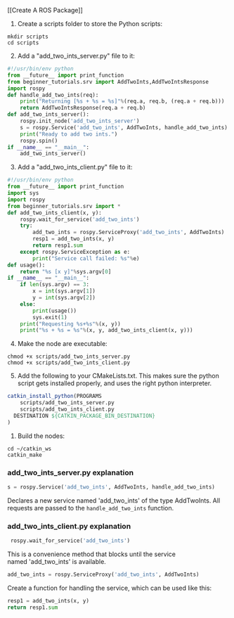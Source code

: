 [[Create A ROS Package]]
1. Create a scripts folder to store the Python scripts:
```
mkdir scripts
cd scripts
```
2. Add a "add_two_ints_server.py" file to it:
```python
#!/usr/bin/env python
from __future__ import print_function
from beginner_tutorials.srv import AddTwoInts,AddTwoIntsResponse
import rospy
def handle_add_two_ints(req):
    print("Returning [%s + %s = %s]"%(req.a, req.b, (req.a + req.b)))
    return AddTwoIntsResponse(req.a + req.b)
def add_two_ints_server():
    rospy.init_node('add_two_ints_server')
    s = rospy.Service('add_two_ints', AddTwoInts, handle_add_two_ints)
    print("Ready to add two ints.")
    rospy.spin()
if __name__ == "__main__":
    add_two_ints_server()
```
3. Add a "add_two_ints_client.py" file to it:
```python
#!/usr/bin/env python
from __future__ import print_function
import sys
import rospy
from beginner_tutorials.srv import *
def add_two_ints_client(x, y):
    rospy.wait_for_service('add_two_ints')
    try:
        add_two_ints = rospy.ServiceProxy('add_two_ints', AddTwoInts)
        resp1 = add_two_ints(x, y)
        return resp1.sum
    except rospy.ServiceException as e:
        print("Service call failed: %s"%e)
def usage():
    return "%s [x y]"%sys.argv[0]
if __name__ == "__main__":
    if len(sys.argv) == 3:
        x = int(sys.argv[1])
        y = int(sys.argv[2])
    else:
        print(usage())
        sys.exit(1)
    print("Requesting %s+%s"%(x, y))
    print("%s + %s = %s"%(x, y, add_two_ints_client(x, y)))
```
4. Make the node are executable: 
```
chmod +x scripts/add_two_ints_server.py
chmod +x scripts/add_two_ints_client.py
```
5. Add the following to your CMakeLists.txt. This makes sure the python script gets installed properly, and uses the right python interpreter.
```cmake
catkin_install_python(PROGRAMS 
	scripts/add_two_ints_server.py
	scripts/add_two_ints_client.py
  DESTINATION ${CATKIN_PACKAGE_BIN_DESTINATION}
)
```
1. Build the nodes:
```
cd ~/catkin_ws
catkin_make
```

### add_two_ints_server.py explanation
```python
s = rospy.Service('add_two_ints', AddTwoInts, handle_add_two_ints)
```
Declares a new service named 'add_two_ints' of the type AddTwoInts. All requests are passed to the `handle_add_two_ints` function.

### add_two_ints_client.py explanation
```python
 rospy.wait_for_service('add_two_ints')
```
This is a convenience method that blocks until the service named 'add_two_ints' is available.
```python
add_two_ints = rospy.ServiceProxy('add_two_ints', AddTwoInts)
```
Create a function for handling the service, which can be used like this:
```python
resp1 = add_two_ints(x, y)
return resp1.sum
```